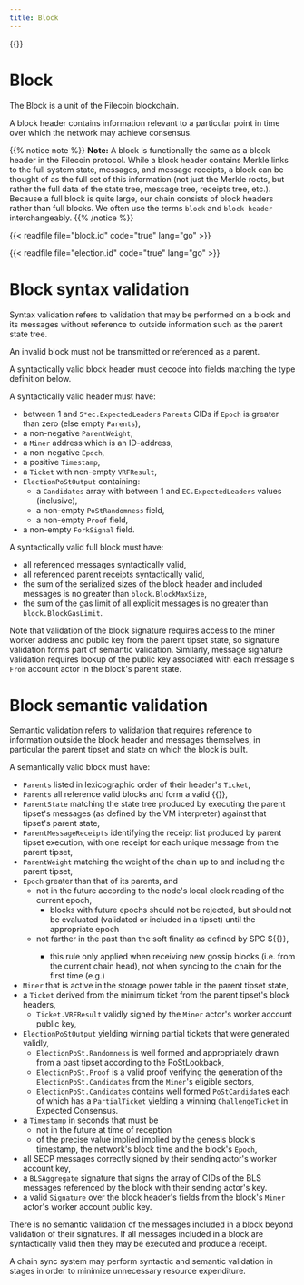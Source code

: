 ```yaml
---
title: Block
---
```


{{<label block>}}
# Block
The Block is a unit of the Filecoin blockchain.

A block header contains information relevant to a particular point in time over which the network may achieve consensus.

{{% notice note %}}
**Note:** A block is functionally the same as a block header in the Filecoin protocol. While a block header contains Merkle links to the full system state, messages, and message receipts, a block can be thought of as the full set of this information (not just the Merkle roots, but rather the full data of the state tree, message tree, receipts tree, etc.). Because a full block is quite large, our chain consists of block headers rather than full blocks. We often use the terms `block` and `block header` interchangeably.
{{% /notice %}}

{{< readfile file="block.id" code="true" lang="go" >}}

{{< readfile file="election.id" code="true" lang="go" >}}

# Block syntax validation

Syntax validation refers to validation that may be performed on a block and its messages 
without reference to outside information such as the parent state tree.

An invalid block must not be transmitted or referenced as a parent.

A syntactically valid block header must decode into fields matching the type definition below. 

A syntactically valid header must have:

- between 1 and `5*ec.ExpectedLeaders` `Parents` CIDs if `Epoch` is greater than zero (else empty `Parents`),
- a non-negative `ParentWeight`,
- a `Miner` address which is an ID-address,
- a non-negative `Epoch`,
- a positive `Timestamp`,
- a `Ticket` with non-empty `VRFResult`,
- `ElectionPoStOutput` containing:
   - a `Candidates` array with between 1 and `EC.ExpectedLeaders` values (inclusive),
   - a non-empty `PoStRandomness` field,
   - a non-empty `Proof` field,
- a non-empty `ForkSignal` field.
   
A syntactically valid full block must have:

- all referenced messages syntactically valid,
- all referenced parent receipts syntactically valid,
- the sum of the serialized sizes of the block header and included messages is no greater than `block.BlockMaxSize`,
- the sum of the gas limit of all explicit messages is no greater than `block.BlockGasLimit`.


Note that validation of the block signature requires access to the miner worker address and
public key from the parent tipset state, so signature validation forms part of semantic validation. 
Similarly, message signature validation requires lookup of the public key associated with 
each message's `From` account actor in the block's parent state.

# Block semantic validation

Semantic validation refers to validation that requires reference to information outside the block
header and messages themselves, in particular the parent tipset and state on which the block is built.

A semantically valid block must have:

- `Parents` listed in lexicographic order of their header's `Ticket`,
- `Parents` all reference valid blocks and form a valid {{<sref tipset>}},
- `ParentState` matching the state tree produced by executing the parent tipset's messages (as defined by the VM interpreter) against that tipset's parent state,
- `ParentMessageReceipts` identifying the receipt list produced by parent tipset execution, with one receipt for each unique message from the parent tipset, 
- `ParentWeight` matching the weight of the chain up to and including the parent tipset,
- `Epoch` greater than that of its parents, and 
    - not in the future according to the node's local clock reading of the current epoch,
        - blocks with future epochs should not be rejected, but should not be evaluated (validated or included in a tipset) until the appropriate epoch
    - not farther in the past than the soft finality as defined by SPC ${{<sref finality>}},
        - this rule only applied when receiving new gossip blocks (i.e. from the current chain head), not when syncing to the chain for the first time (e.g.)
- `Miner` that is active in the storage power table in the parent tipset state,  
- a `Ticket` derived from the minimum ticket from the parent tipset's block headers, 
    - `Ticket.VRFResult` validly signed by the `Miner` actor's worker account public key,
- `ElectionPoStOutput` yielding winning partial tickets that were generated validly, 
  - `ElectionPoSt.Randomness` is well formed and appropriately drawn from a past tipset according to the PoStLookback,
  - `ElectionPoSt.Proof` is a valid proof verifying the generation of the `ElectionPoSt.Candidates` from the `Miner`'s eligible sectors,
  - `ElectionPoSt.Candidates` contains well formed `PoStCandidate`s each of which has a `PartialTicket` yielding a winning `ChallengeTicket` in Expected Consensus.
- a `Timestamp` in seconds that must be
  - not in the future at time of reception
  - of the precise value implied implied by the genesis block's timestamp, the network's block time and the block's `Epoch`,
- all SECP messages correctly signed by their sending actor's worker account key,
- a `BLSAggregate` signature that signs the array of CIDs of the BLS messages referenced by the block 
with their sending actor's key.
- a valid `Signature` over the block header's fields from the block's `Miner` actor's worker account public key.

There is no semantic validation of the messages included in a block beyond validation of their signatures.
If all messages included in a block are syntactically valid then they may be executed and produce a receipt. 

A chain sync system may perform syntactic and semantic validation in stages in order to minimize unnecessary resource expenditure.



